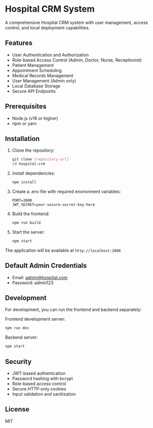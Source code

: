 # Hospital CRM System

A comprehensive Hospital CRM system with user management, access control, and local deployment capabilities.

## Features

- User Authentication and Authorization
- Role-based Access Control (Admin, Doctor, Nurse, Receptionist)
- Patient Management
- Appointment Scheduling
- Medical Records Management
- User Management (Admin only)
- Local Database Storage
- Secure API Endpoints

## Prerequisites

- Node.js (v16 or higher)
- npm or yarn

## Installation

1. Clone the repository:
   ```bash
   git clone [repository-url]
   cd hospital-crm
   ```

2. Install dependencies:
   ```bash
   npm install
   ```

3. Create a .env file with required environment variables:
   ```
   PORT=3000
   JWT_SECRET=your-secure-secret-key-here
   ```

4. Build the frontend:
   ```bash
   npm run build
   ```

5. Start the server:
   ```bash
   npm start
   ```

The application will be available at `http://localhost:3000`

## Default Admin Credentials

- Email: admin@hospital.com
- Password: admin123

## Development

For development, you can run the frontend and backend separately:

Frontend development server:
```bash
npm run dev
```

Backend server:
```bash
npm start
```

## Security

- JWT-based authentication
- Password hashing with bcrypt
- Role-based access control
- Secure HTTP-only cookies
- Input validation and sanitization

## License

MIT